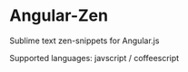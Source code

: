 Angular-Zen
===========

Sublime text zen-snippets for Angular.js

Supported languages: javscript / coffeescript